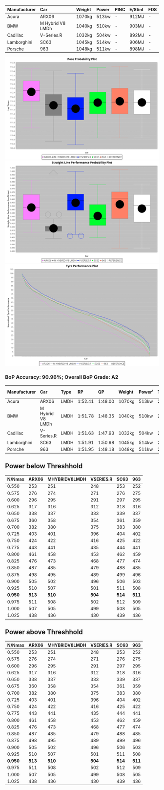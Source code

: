 |Manufacturer|Car|Weight|Power|PINC|E/Stint|FDS|
|:-|:-|:-|:-|:-|:-|:-|
|Acura|ARX06|1070kg|513kw|-|912MJ|-|
|BMW|M Hybrid V8 LMDh|1040kg|510kw|-|903MJ|-|
|Cadillac|V-Series.R|1032kg|504kw|-|892MJ|-|
|Lamborghini|SC63|1045kg|514kw|-|906MJ|-|
|Porsche|963|1048kg|511kw|-|898MJ|-|

![PACECHART](./IMG/CUSTOM.png)
![STRAIGHTLINEPERFORMANCECHART](./IMG/CUSTOM_sp.png)
![TYREPERFORMANCECHART](./IMG/CUSTOM_tw.png)

### BoP Accuracy: 90.96%; Overall BoP Grade: A2
|Manufacturer|Car|Type|RP|QP|Weight|Power¹|Threshhold|PINC|Power²|E/Stint|AVG Vmax|FDS|RDLC|L/Stint|BOP-Grade|ModelAccuracy|ModelPoints|Match%|
|:-|:-|:-|:-|:-|:-|:-|:-|:-|:-|:-|:-|:-|:-|:-|:-|:-|:-|:-|
|Acura|ARX06|LMDH|1:52.41|1:48.00|1070kg|513kw|210.0kph|-|513kw|912MJ|278.06kph|-|1.00|29|+C2|100.00%|995|74.28%|
|BMW|M Hybrid V8 LMDh|LMDH|1:51.78|1:48.35|1040kg|510kw|210.0kph|-|510kw|903MJ|275.43kph|-|1.03|29|~A1|98.60%|1690|95.13%|
|Cadillac|V-Series.R|LMDH|1:51.63|1:47.93|1032kg|504kw|210.0kph|-|504kw|892MJ|279.29kph|-|1.03|29|-A2|91.10%|1770|92.05%|
|Lamborghini|SC63|LMDH|1:51.91|1:50.98|1045kg|514kw|210.0kph|-|514kw|906MJ|277.16kph|-|1.05|29|+A2|96.77%|419|93.36%|
|Porsche|963|LMDH|1:51.95|1:48.18|1048kg|511kw|210.0kph|-|511kw|898MJ|279.32kph|-|1.02|29|~A1|93.14%|5746|100.00%|

## Power below Threshhold
|N/Nmax|ARX06|MHYBRIDV8LMDH|VSERIES.R|SC63|963|
|:-|:-|:-|:-|:-|:-|
|0.550|253|251|248|253|252|
|0.575|276|274|271|276|275|
|0.600|296|295|291|297|295|
|0.625|317|316|312|318|316|
|0.650|338|337|333|339|337|
|0.675|360|358|354|361|359|
|0.700|382|380|375|383|380|
|0.725|403|401|396|404|402|
|0.750|424|422|416|425|422|
|0.775|443|441|435|444|441|
|0.800|461|458|453|462|459|
|0.825|476|473|468|477|474|
|0.850|487|485|479|488|485|
|0.875|498|495|489|499|496|
|0.900|505|502|496|506|503|
|0.925|510|507|501|511|508|
|**0.950**|**513**|**510**|**504**|**514**|**511**|
|0.975|511|508|502|512|509|
|1.000|507|505|499|508|505|
|1.025|438|436|430|439|436|

## Power above Threshhold
|N/Nmax|ARX06|MHYBRIDV8LMDH|VSERIES.R|SC63|963|
|:-|:-|:-|:-|:-|:-|
|0.550|253|251|248|253|252|
|0.575|276|274|271|276|275|
|0.600|296|295|291|297|295|
|0.625|317|316|312|318|316|
|0.650|338|337|333|339|337|
|0.675|360|358|354|361|359|
|0.700|382|380|375|383|380|
|0.725|403|401|396|404|402|
|0.750|424|422|416|425|422|
|0.775|443|441|435|444|441|
|0.800|461|458|453|462|459|
|0.825|476|473|468|477|474|
|0.850|487|485|479|488|485|
|0.875|498|495|489|499|496|
|0.900|505|502|496|506|503|
|0.925|510|507|501|511|508|
|**0.950**|**513**|**510**|**504**|**514**|**511**|
|0.975|511|508|502|512|509|
|1.000|507|505|499|508|505|
|1.025|438|436|430|439|436|
